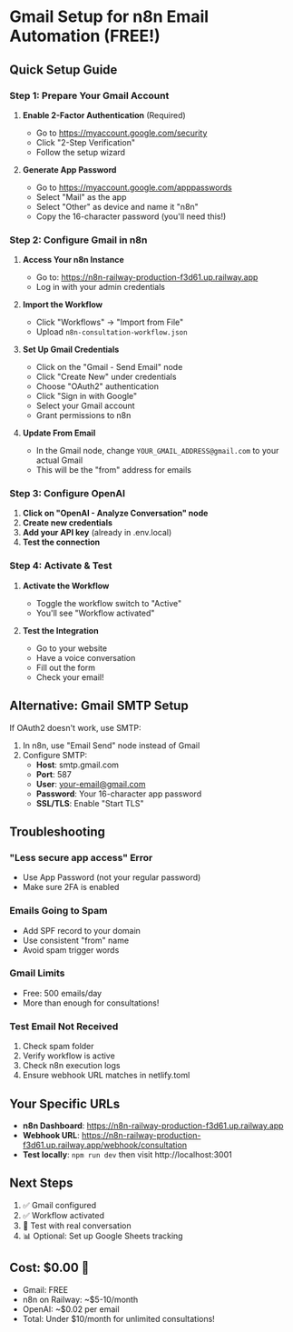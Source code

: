 # Gmail Setup for n8n Email Automation (FREE!)

## Quick Setup Guide

### Step 1: Prepare Your Gmail Account

1. **Enable 2-Factor Authentication** (Required)
   - Go to https://myaccount.google.com/security
   - Click "2-Step Verification"
   - Follow the setup wizard

2. **Generate App Password**
   - Go to https://myaccount.google.com/apppasswords
   - Select "Mail" as the app
   - Select "Other" as device and name it "n8n"
   - Copy the 16-character password (you'll need this!)

### Step 2: Configure Gmail in n8n

1. **Access Your n8n Instance**
   - Go to: https://n8n-railway-production-f3d61.up.railway.app
   - Log in with your admin credentials

2. **Import the Workflow**
   - Click "Workflows" → "Import from File"
   - Upload `n8n-consultation-workflow.json`

3. **Set Up Gmail Credentials**
   - Click on the "Gmail - Send Email" node
   - Click "Create New" under credentials
   - Choose "OAuth2" authentication
   - Click "Sign in with Google"
   - Select your Gmail account
   - Grant permissions to n8n

4. **Update From Email**
   - In the Gmail node, change `YOUR_GMAIL_ADDRESS@gmail.com` to your actual Gmail
   - This will be the "from" address for emails

### Step 3: Configure OpenAI

1. **Click on "OpenAI - Analyze Conversation" node**
2. **Create new credentials**
3. **Add your API key** (already in .env.local)
4. **Test the connection**

### Step 4: Activate & Test

1. **Activate the Workflow**
   - Toggle the workflow switch to "Active"
   - You'll see "Workflow activated"

2. **Test the Integration**
   - Go to your website
   - Have a voice conversation
   - Fill out the form
   - Check your email!

## Alternative: Gmail SMTP Setup

If OAuth2 doesn't work, use SMTP:

1. In n8n, use "Email Send" node instead of Gmail
2. Configure SMTP:
   - **Host**: smtp.gmail.com
   - **Port**: 587
   - **User**: your-email@gmail.com
   - **Password**: Your 16-character app password
   - **SSL/TLS**: Enable "Start TLS"

## Troubleshooting

### "Less secure app access" Error
- Use App Password (not your regular password)
- Make sure 2FA is enabled

### Emails Going to Spam
- Add SPF record to your domain
- Use consistent "from" name
- Avoid spam trigger words

### Gmail Limits
- Free: 500 emails/day
- More than enough for consultations!

### Test Email Not Received
1. Check spam folder
2. Verify workflow is active
3. Check n8n execution logs
4. Ensure webhook URL matches in netlify.toml

## Your Specific URLs

- **n8n Dashboard**: https://n8n-railway-production-f3d61.up.railway.app
- **Webhook URL**: https://n8n-railway-production-f3d61.up.railway.app/webhook/consultation
- **Test locally**: `npm run dev` then visit http://localhost:3001

## Next Steps

1. ✅ Gmail configured
2. ✅ Workflow activated
3. 🎯 Test with real conversation
4. 📊 Optional: Set up Google Sheets tracking

## Cost: $0.00 🎉

- Gmail: FREE
- n8n on Railway: ~$5-10/month
- OpenAI: ~$0.02 per email
- Total: Under $10/month for unlimited consultations!